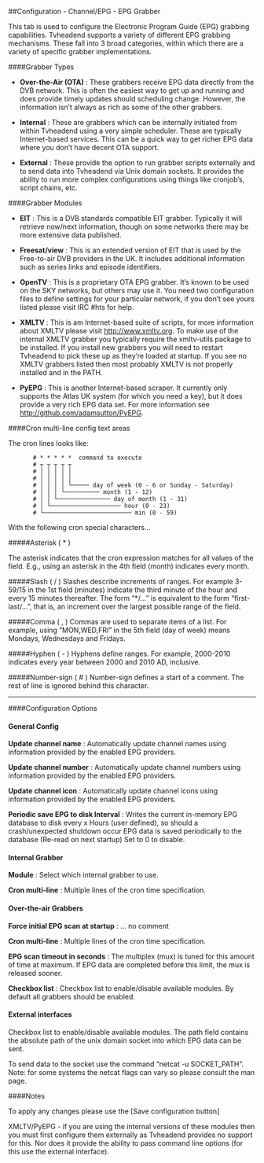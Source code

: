 ##Configuration - Channel/EPG - EPG Grabber

This tab is used to configure the Electronic Program Guide (EPG)
grabbing capabilities. Tvheadend supports a variety of different EPG
grabbing mechanisms. These fall into 3 broad categories, within which
there are a variety of specific grabber implementations.

####Grabber Types

* **Over-the-Air (OTA)**
: These grabbers receive EPG data directly from
  the DVB network. This is often the easiest way to get up and running
  and does provide timely updates should scheduling change. However,
  the information isn’t always as rich as some of the other grabbers.

* **Internal**
: These are grabbers which can be internally initiated from
  within Tvheadend using a very simple scheduler. These are typically
  Internet-based services. This can be a quick way to get richer EPG
  data where you don’t have decent OTA support.

* **External**
: These provide the option to run grabber scripts
  externally and to send data into Tvheadend via Unix domain sockets.
  It provides the ability to run more complex configurations using
  things like cronjob’s, script chains, etc.

####Grabber Modules

* **EIT**
: This is a DVB standards compatible EIT grabber. Typically it
  will retrieve now/next information, though on some networks there
  may be more extensive data published.

* **Freesat/view**
: This is an extended version of EIT that is used by
  the Free-to-air DVB providers in the UK. It includes additional
  information such as series links and episode identifiers.

* **OpenTV** 
: This is a proprietary OTA EPG grabber. It’s known to be
  used on the SKY networks, but others may use it. You need two
  configuration files to define settings for your particular network,
  if you don’t see yours listed please visit IRC \#hts for help.

* **XMLTV**
: This is am Internet-based suite of scripts, for more
  information about XMLTV please visit <http://www.xmltv.org>. To make
  use of the internal XMLTV grabber you typically require the
  xmltv-utils package to be installed. If you install new grabbers you
  will need to restart Tvheadend to pick these up as they’re loaded at
  startup. If you see no XMLTV grabbers listed then most probably
  XMLTV is not properly installed and in the PATH.

* **PyEPG**
: This is another Internet-based scraper. It currently only
  supports the Atlas UK system (for which you need a key), but it does
  provide a very rich EPG data set. For more information see
  <http://github.com/adamsutton/PyEPG>.

####Cron multi-line config text areas

The cron lines looks like:

           # * * * * *  command to execute
           # ┬ ┬ ┬ ┬ ┬
           # │ │ │ │ │
           # │ │ │ │ │
           # │ │ │ │ └───── day of week (0 - 6 or Sunday - Saturday)
           # │ │ │ └────────── month (1 - 12)
           # │ │ └─────────────── day of month (1 - 31)
           # │ └──────────────────── hour (0 - 23)
           # └───────────────────────── min (0 - 59)

With the following cron special characters...

#####Asterisk ( \* )

The asterisk indicates that the cron expression matches for all
values of the field. E.g., using an asterisk in the 4th field
(month) indicates every month.
    
#####Slash ( / )
Slashes describe increments of ranges. For example 3-59/15 in the
1st field (minutes) indicate the third minute of the hour and every
15 minutes thereafter. The form “\*/…” is equivalent to the form
“first-last/…”, that is, an increment over the largest possible
range of the field.
    
#####Comma ( , )
Commas are used to separate items of a list. For example, using
“MON,WED,FRI” in the 5th field (day of week) means Mondays,
Wednesdays and Fridays.
    
#####Hyphen ( - )
Hyphens define ranges. For example, 2000-2010 indicates every year
between 2000 and 2010 AD, inclusive.
    
#####Number-sign ( \# )
Number-sign defines a start of a comment. The rest of line is
ignored behind this character.

---

####Configuration Options

#### General Config

**Update channel name**
:   Automatically update channel names using information provided by the
    enabled EPG providers.

**Update channel number**
:   Automatically update channel numbers using information provided by the
    enabled EPG providers.

**Update channel icon**
:   Automatically update channel icons using information provided by the
    enabled EPG providers.

**Periodic save EPG to disk Interval**
:   Writes the current in-memory EPG database to disk every x Hours (user
    defined), so should a crash/unexpected shutdown occur EPG data is saved
    periodically to the database (Re-read on next startup) Set to 0 to
    disable.

#### Internal Grabber

**Module**
:   Select which internal grabber to use.

**Cron multi-line**
:   Multiple lines of the cron time specification.

#### Over-the-air Grabbers

**Force initial EPG scan at startup**
:   … no comment

**Cron multi-line**
:   Multiple lines of the cron time specification.

**EPG scan timeout in seconds**
:   The multiplex (mux) is tuned for this amount of time at maximum. If EPG
    data are completed before this limit, the mux is released sooner.

**Checkbox list**
:   Checkbox list to enable/disable available modules. By default all
    grabbers should be enabled.

#### External interfaces

Checkbox list to enable/disable available modules. The path field
contains the absolute path of the unix domain socket into which EPG data
can be sent.

To send data to the socket use the command “netcat -u SOCKET\_PATH”.\
 Note: for some systems the netcat flags can vary so please consult the
man page.

####Notes

To apply any changes please use the [Save configuration button]

XMLTV/PyEPG - if you are using the internal versions of these modules
then you must first configure them externally as Tvheadend provides no
support for this. Nor does it provide the ability to pass command line
options (for this use the external interface).

